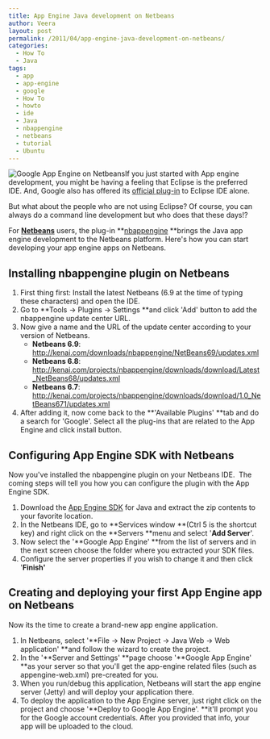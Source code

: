 ```yaml
---
title: App Engine Java development on Netbeans
author: Veera
layout: post
permalink: /2011/04/app-engine-java-development-on-netbeans/
categories:
  - How To
  - Java
tags:
  - app
  - app-engine
  - google
  - How To
  - howto
  - ide
  - Java
  - nbappengine
  - netbeans
  - tutorial
  - Ubuntu
---
```


![Google App Engine on Netbeans][1]If you just started with App engine development, you might be having a feeling that Eclipse is the preferred IDE. And, Google also has offered its [official plug-in][2] to Eclipse IDE alone.

 [1]: http://veerasundar.com/img/2011/04/nb.png "Google App Engine on Netbeans"
 [2]: http://code.google.com/appengine/docs/java/tools/eclipse.html "It's easy to use the Eclipse development environment to develop your Java App Engine application, just as you can to develop any other servlet-based web application. With the Google Plugin for Eclipse, it's even easier. The plugin lets you create, test and upload App Engine applications from within Eclipse."

But what about the people who are not using Eclipse? Of course, you can always do a command line development but who does that these days!?

For **[Netbeans][3]** users, the plug-in **[nbappengine][4] **brings the Java app engine development to the Netbeans platform. Here's how you can start developing your app engine apps on Netbeans.

 [3]: http://netbeans.org/
 [4]: http://kenai.com/projects/nbappengine/pages/Home "Plugin enables J2EE development web modules on Google App Engine."

## Installing nbappengine plugin on Netbeans

1.  First thing first: Install the latest Netbeans (6.9 at the time of typing these characters) and open the IDE.
2.  Go to **Tools -> Plugins -> Settings **and click 'Add' button to add the nbappengine update center URL.
3.  Now give a name and the URL of the update center according to your version of Netbeans. 
    *   **Netbeans 6.9**: http://kenai.com/downloads/nbappengine/NetBeans69/updates.xml
    *   **Netbeans 6.8**: http://kenai.com/projects/nbappengine/downloads/download/Latest_NetBeans68/updates.xml
    *   **Netbeans 6.7**: http://kenai.com/projects/nbappengine/downloads/download/1.0_NetBeans671/updates.xml
4.  After adding it, now come back to the **'Available Plugins' **tab and do a search for 'Google'. Select all the plug-ins that are related to the App Engine and click install button.

## Configuring App Engine SDK with Netbeans

Now you've installed the nbappengine plugin on your Netbeans IDE.  The coming steps will tell you how you can configure the plugin with the App Engine SDK.

1.  Download the [App Engine SDK][5] for Java and extract the zip contents to your favorite location.
2.  In the Netbeans IDE, go to **Services window **(Ctrl 5 is the shortcut key) and right click on the **Servers **menu and select '**Add Server**'.
3.  Now select the '**Google App Engine' **from the list of servers and in the next screen choose the folder where you extracted your SDK files.
4.  Configure the server properties if you wish to change it and then click '**Finish'**

 [5]: http://code.google.com/appengine/downloads.html#Google_App_Engine_SDK_for_Java

## Creating and deploying your first App Engine app on Netbeans

Now its the time to create a brand-new app engine application.

1.  In Netbeans, select '**File -> New Project -> Java Web -> Web application' **and follow the wizard to create the project.
2.  In the '**Server and Settings' **page choose '**Google App Engine' **as your server so that you'll get the app-engine related files (such as appengine-web.xml) pre-created for you.
3.  When you run/debug this application, Netbeans will start the app engine server (Jetty) and will deploy your application there.
4.  To deploy the application to the App Engine server, just right click on the project and choose '**Deploy to Google App Engine'. **it'll prompt you for the Google account credentials. After you provided that info, your app will be uploaded to the cloud.